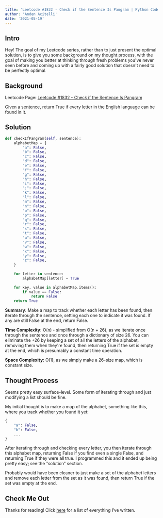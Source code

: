 ```yaml
---
title: 'Leetcode #1832 - Check if the Sentence Is Pangram | Python Code, Thought Process, Explanation'
author: 'Anden Acitelli'
date: '2021-05-19'
---
```


## Intro
Hey! The goal of my Leetcode series, rather than to just present the optimal solution, is to give you some background on my thought process, with the goal of making you better at thinking through fresh problems you've never seen before and coming up with a fairly good solution that doesn't need to be perfectly optimal. 

## Background

Leetcode Page: [Leetcode #1832 - Check if the Sentence Is Pangram](https://leetcode.com/problems/check-if-the-sentence-is-pangram/)

Given a sentence, return True if every letter in the English language can be found in it.

## Solution
```python
def checkIfPangram(self, sentence):        
    alphabetMap = {
        "a": False, 
        "b": False, 
        "c": False, 
        "d": False, 
        "e": False, 
        "f": False, 
        "g": False, 
        "h": False, 
        "i": False, 
        "j": False, 
        "k": False, 
        "l": False, 
        "m": False, 
        "n": False, 
        "o": False, 
        "p": False, 
        "q": False, 
        "r": False, 
        "s": False, 
        "t": False, 
        "u": False, 
        "v": False, 
        "w": False, 
        "x": False, 
        "y": False, 
        "z": False, 
    }
    
    for letter in sentence:
        alphabetMap[letter] = True
        
    for key, value in alphabetMap.items():
        if value == False:
            return False
    return True 
```

**Summary:** Make a map to track whether each letter has been found, then iterate through the sentence, setting each one to indicate it was found. If any are still False at the end, return False. 

**Time Complexity:** O(n) - simplified from O(n + 26), as we iterate once through the sentence and once through a dictionary of size 26. You can eliminate the +26 by keeping a set of all the letters of the alphabet, removing them when they're found, then returning True if the set is empty at the end, which is presumably a constant time operation. 

**Space Complexity:** O(1), as we simply make a 26-size map, which is constant size.

## Thought Process
Seems pretty easy surface-level. Some form of iterating through and just modifying a list should be fine.

My initial thought is to make a map of the alphabet, something like this, where you track whether you found it yet:

```python
{
    "a": False, 
    "b": False, 
    ...
}
```

After iterating through and checking every letter, you then iterate through this alphabet map, returning False if you find even a single False, and returning True if they were all true. I programmed this and it ended up being pretty easy; see the "solution" section. 

Probably would have been cleaner to just make a set of the alphabet letters and remove each letter from the set as it was found, then return True if the set was empty at the end. 

## Check Me Out
Thanks for reading! Click [here](/blog) for a list of everything I've written. 